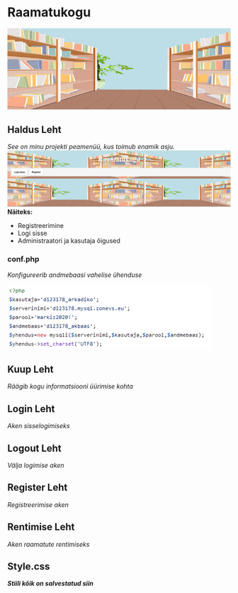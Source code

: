 
# Raamatukogu
![Background](background.jpg)
## Haldus Leht
*See on minu projekti peamenüü, kus toimub enamik asju.*
![HaldusLeht.php](haldus.png)
**Näiteks:**
- Registreerimine
- Logi sisse
- Administraatori ja kasutaja õigused
### conf.php
*Konfigureerib andmebaasi vahelise ühenduse*

![conf.php](conf.png)
## Kuup Leht
*Räägib kogu informatsiooni üürimise kohta*
## Login Leht
*Aken sisselogimiseks*
## Logout Leht
*Välja logimise aken*
## Register Leht
*Registreerimise aken*
## Rentimise Leht
*Aken raamatute rentimiseks*
## Style.css
***Stiili kõik on salvestatud siin***
